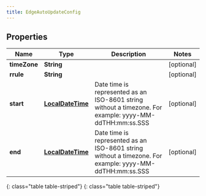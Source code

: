 ```yaml
---
title: EdgeAutoUpdateConfig
---
```


## Properties

| Name | Type | Description | Notes |
| ------------ | ------------- | ------------- | ------------- |
| **timeZone** | **String** |  |  [optional] |
| **rrule** | **String** |  |  [optional] |
| **start** | [**LocalDateTime**](LocalDateTime.html) | Date time is represented as an ISO-8601 string without a timezone. For example: yyyy-MM-ddTHH:mm:ss.SSS |  [optional] |
| **end** | [**LocalDateTime**](LocalDateTime.html) | Date time is represented as an ISO-8601 string without a timezone. For example: yyyy-MM-ddTHH:mm:ss.SSS |  [optional] |
{: class="table table-striped"}
{: class="table table-striped"}


